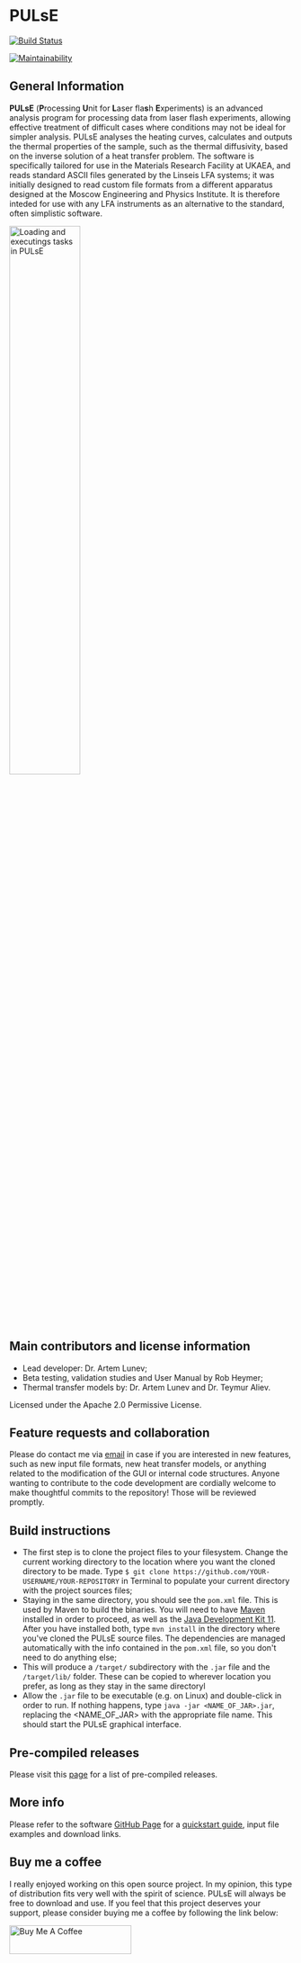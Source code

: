 # PULsE

[![Build Status](https://travis-ci.com/kotik-coder/PULsE.svg?branch=releases)](https://travis-ci.com/kotik-coder/PULsE)

[![Maintainability](https://api.codeclimate.com/v1/badges/bbbb695c6ffa3fbcb7e9/maintainability)](https://codeclimate.com/github/kotik-coder/PULsE/maintainability)

## General Information

<b>PULsE</b> (<b>P</b>rocessing <b>U</b>nit for <b>L</b>aser fla<b>s</b>h <b>E</b>xperiments) is an advanced analysis program for processing data from laser flash experiments, allowing effective treatment of difficult cases where conditions may not be ideal for simpler analysis. PULsE analyses the heating curves, calculates and outputs the thermal properties of the sample, such as the thermal diffusivity, based on the inverse solution of a heat transfer problem. The software is specifically tailored for use in the Materials Research Facility at UKAEA, and reads standard ASCII files generated by the Linseis LFA systems; it was initially designed to read custom file formats from a different apparatus designed at the Moscow Engineering and Physics Institute. It is therefore inteded for use with any LFA instruments as an alternative to the standard, often simplistic software.

<img src="https://kotik-coder.github.io/Screenshot.png" width=50% height=50% title="Loading and executings tasks in PULsE">

## Main contributors and license information

* Lead developer: Dr. Artem Lunev;
* Beta testing, validation studies and User Manual by Rob Heymer;
* Thermal transfer models by: Dr. Artem Lunev and Dr. Teymur Aliev.

Licensed under the Apache 2.0 Permissive License.

## Feature requests and collaboration

Please do contact me via [email](artem.lunev@ukaea.uk) in case if you are interested in new features, such as new input file formats, new heat transfer models, or anything related to the modification of the GUI or internal code structures. Anyone wanting to contribute to the code development are cordially welcome to make thoughtful commits to the repository! Those will be reviewed promptly.  

## Build instructions

* The first step is to clone the project files to your filesystem. Change the current working directory to the location where you want the cloned directory to be made. Type `$ git clone https://github.com/YOUR-USERNAME/YOUR-REPOSITORY` in Terminal to populate your current directory with the project sources files;
* Staying in the same directory, you should see the `pom.xml` file. This is used by Maven to build the binaries. You will need to have [Maven](https://maven.apache.org/install.html) installed in order to proceed, as well as the [Java Development Kit 11](https://www.oracle.com/java/technologies/javase-jdk11-downloads.html). After you have installed both, type `mvn install` in the directory where you've cloned the PULsE source files. The dependencies are managed automatically with the info contained in the `pom.xml` file, so you don't need to do anything else;
* This will produce a `/target/` subdirectory with the `.jar` file and the `/target/lib/` folder. These can be copied to wherever location you prefer, as long as they stay in the same directoryl
* Allow the `.jar` file to be executable (e.g. on Linux) and double-click in order to run. If nothing happens, type `java -jar <NAME_OF_JAR>.jar`, replacing the <NAME_OF_JAR> with the appropriate file name. This should start the PULsE graphical interface. 

## Pre-compiled releases

Please visit this [page](https://github.com/kotik-coder/PULsE/releases) for a list of pre-compiled releases.

## More info

Please refer to the software [GitHub Page](https://kotik-coder.github.io/) for a [quickstart guide](https://kotik-coder.github.io/PULsE_Quickstart_Guide.pdf), input file examples and download links.

## Buy me a coffee

I really enjoyed working on this open source project. In my opinion, this type of distribution fits very well with the spirit of science. PULsE will always be free to download and use. If you feel that this project deserves your support, please consider buying me a coffee by following the link below: 

<a href="https://www.buymeacoffee.com/kotik" target="_blank"><img src="https://cdn.buymeacoffee.com/buttons/default-green.png" alt="Buy Me A Coffee" style="height: 51px !important;width: 217px !important;" ></a>
